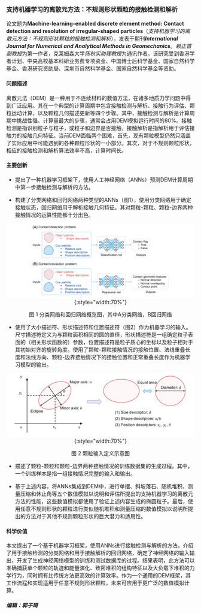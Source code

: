 ### 支持机器学习的离散元方法：不规则形状颗粒的接触检测和解析

论文题为**Machine-learning-enabled discrete element method: Contact detection and resolution of irregular-shaped particles**（*支持机器学习的离散元方法：不规则形状颗粒的接触检测和解析*），发表于期刊***International Journal for Numerical and Analytical Methods in Geomechanics***。*赖正首副教授*为第一作者，克莱姆森大学*陈秋实助理教授*为通讯作者。该研究受到香港学者计划、中央高校基本科研业务费专项资金、中国博士后科学基金、国家自然科学基金、香港研究资助局、深圳市自然科学基金、国家自然科学基金等资助。

#### 问题描述

离散元法（DEM）是一种用于不连续材料的数值方法，在诸多地质力学问题中得到广泛应用。其在一个典型的计算周期中包含接触检测与解析、接触行为评估、颗粒运动计算，以及颗粒几何描述更新等四个步骤。其中，接触检测与解析是计算周期中挑战性强、计算量最大的步骤，通常会占用DEM模拟运行时间的80%。接触检测是指识别粒子与粒子，或粒子和边界是否接触，接触解析是指解析用于评估接触力的接触几何特征。当前DEM面临两个困难，首先，现有颗粒模型仍然只涵盖了实际应用中可能遇到的各种颗粒形状的一小部分。其次，对于不规则颗粒形状，相应的接触检测和解析算法效率不高，计算时间长。

#### 主要创新

- 提出了一种机器学习框架下，使用人工神经网络（ANNs）预测DEM计算周期中第一步接触检测与解析的方法。

- 构建了分类网络和回归网络两种类型的ANNs（图1），使用分类网络用于确定接触状态，回归网络用于解析接触几何特征。其对颗粒-颗粒、颗粒-边界两种接触情况的运算性能都十分出色。

<center>

![workflow](fig-1.png){:style="width:70%"}

图 1 分类网络和回归网络概览图，其中A分类网络，B回归网络

</center>

- 使用了大小描述符、形状描述符和位置描述符（图2）作为机器学习的输入。尺寸描述符定义为与颗粒面积相同的圆的直径，形状描述符是一组确定粒子表面的（相关形状函数的）参数，位置描述符是粒子质心的坐标以及粒子相对于其初始对齐的旋转角度。使用了颗粒-颗粒接触情况的接触位置、法线重叠长度和法线方向、颗粒-边界接触情况下的接触位置和正常重叠长度作为机器学习模型的输出。

<center>

![workflow](fig-2.png){:style="width:70%"}

图 2 颗粒输入定义示意图

</center>

- 描述了颗粒-颗粒和颗粒-边界两种接触情况的训练数据集的生成过程。其中，一个训练样本是指一组接触情况完整的输入和输出。

- 基于上述内容，将ANNs集成到DEM中，进行单摆、斜坡落石、随机堆积、测量压缩和休止角等五个数值模拟以说明和评估所提出的支持机器学习的离散元方法的性能，这些数值模拟都使用了验证上述内容生成的椭圆粒子。最后，使用任意不规则形状的颗粒进行类似随机堆积和测量压缩的数值模拟以说明所提出的方法对于其他不规则颗粒形状的巨大潜力和适用性。

#### 科学价值

本文提出了一个基于机器学习框架，使用ANNs进行接触检测与解析的方法，介绍了用于接触检测的分类网络和用于接触解析的回归网络，确定了神经网络的输入输出，开发了生成神经网络模型的训练和测试数据库的过程。结果表明，此方法可以准确捕获单个颗粒的轨迹和能量演化、致密堆积的组构特征以及大负载下堆积的力学行为，同时拥有比传统方法更高效的计算效率。作为一个通用的DEM框架，其工作流程和实现适用于任意不规则形状颗粒，未来可应用于更广泛的数值模拟计算。

##### 编辑：郭子琦